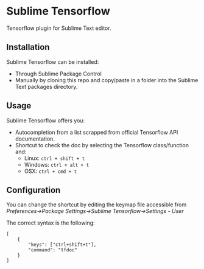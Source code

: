 # Sublime Tensorflow

Tensorflow plugin for Sublime Text editor.

## Installation ##

Sublime Tensorflow can be installed: 
* Through Sublime Package Control 
* Manually by cloning this repo and copy/paste in a folder into the Sublime Text packages directory.

## Usage ##

Sublime Tensorflow offers you: 
* Autocompletion from a list scrapped from official Tensorflow API documentation.
* Shortcut to check the doc by selecting the Tensorflow class/function and:
  * Linux: `ctrl + shift + t`
  * Windows: `ctrl + alt + t`
  * OSX: `ctrl + cmd + t`
  
## Configuration ##

You can change the shortcut by editing the keymap file accessible from *Preferences->Package Settings->Sublime Tensorflow->Settings - User*

The correct syntax is the following:

```
[
    {
        "keys": ["ctrl+shift+t"],
        "command": "tfdoc"
    }
]
```
  
